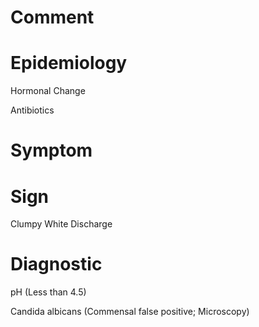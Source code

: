 # Comment

# Epidemiology

Hormonal Change

Antibiotics

# Symptom

# Sign

Clumpy White Discharge

# Diagnostic

pH
(Less than 4.5)

Candida albicans
(Commensal false positive; Microscopy)
